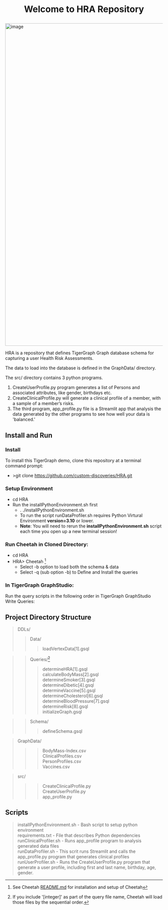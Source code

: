 #  <p align="center">Welcome to HRA Repository</p>

<img width="1028" alt="image" src="https://github.com/user-attachments/assets/e2ad3209-271e-4e18-9128-a6ae71b6c2ea">


HRA is a repository that defines TigerGraph Graph database schema for capturing a user Health Risk Assessments.

The data to load into the database is defined in the GraphData/ directory. 

The src/ directory contains 3 python programs. 
1. CreateUserProfile.py program generates a list of Persons and associated attributes, like gender, birthdays etc. 
2. CreateClinicalProfile.py will generate a clinical profile of a member, with a sample of a member’s risks.
3. The third program, app_profile.py file is a Streamlit app that analysis the data generated by the other programs to see how well your data is 'balanced.'
## Install and Run
### Install
To install this TigerGraph demo, clone this repository at a terminal command prompt: 
- \>git clone https://github.com/custom-discoveries/HRA.git
### Setup Environment
- cd HRA
- Run the installPythonEnvironment.sh first
  - . ./installPythonEnvironment.sh
  - To run the script runDataProfiler.sh requires Python Virtural Environment **version=3.10** or lower.
  - **Note**: You will need to rerun the **installPythonEnvironment.sh** script each time you open up a new terminal session!
### Run Cheetah in Cloned Directory:
-  cd HRA
-  HRA\> Cheetah [^1]
    - Select -b option to load both the schema & data
    - Select -q (sub option -b) to Define and Install the queries
[^1]: See Cheetah [README.md](https://github.com/custom-discoveries/Cheetah/blob/main/README.md) for installation and setup of Cheetah
### In TigerGraph GraphStudio:
Run the query scripts in the following order in TigerGraph GraphStudio Write Queries:
## Project Directory Structure
> DDLs/  
>> Data/  
>>> loadVertexData[1].gsql

>> Queries/[^2]
>>> determineHRA[1].gsql  
    calculateBodyMass[2].gsql  
    determineSmoker[3].gsql  
    determineDibetic[4].gsql  
    determineVaccine[5].gsql  
    determineCholesterol[6].gsql  
    determineBloodPressure[7].gsql  
    determineRisk[8].gsql  
    initializeGraph.gsql  
[^2]: If you include '[integer]' as part of the query file name, Cheetah will load those files by the sequential order.
>>Schema/
>>>defineSchema.gsql  

>GraphData/
 >>>BodyMass-Index.csv  
 ClinicalProfiles.csv  
 PersonProfiles.csv  
 Vaccines.csv  

>src/  
>>>CreateClinicalProfile.py  
>>>CreateUserProfile.py  
>>>app_profile.py  

## Scripts
>installPythonEnvironment.sh - Bash script to setup python environment  
requirements.txt - File that describes Python dependencies  
runClinicalProfiler.sh - Runs app_profile program to analysis generated data files  
runDataProfiler.sh - This scrit runs Streamlit and calls the app_profile.py program that generates clinical profiles  
runUserProfiler.sh - Runs the CreateUserProfile.py program that generate a user profile, including first and last name, birthday, age, gender.  
